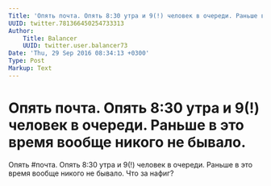 ```yaml
---
Title: 'Опять почта. Опять 8:30 утра и 9(!) человек в очереди. Раньше в это время вообще никого не бывало.'
UUID: twitter.781366450254733313
Author:
    Title: Balancer
    UUID: twitter.user.balancer73
Date: 'Thu, 29 Sep 2016 08:34:13 +0300'
Type: Post
Markup: Text
---
```


# Опять почта. Опять 8:30 утра и 9(!) человек в очереди. Раньше в это время вообще никого не бывало.

Опять #почта. Опять 8:30 утра и 9(!) человек в очереди.
Раньше в это время вообще никого не бывало. Что за нафиг?